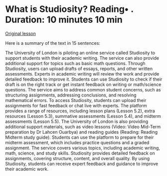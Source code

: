 # What is Studiosity? Reading• . Duration: 10 minutes 10 min

[Original lesson](https://www.coursera.org/learn/uol-discrete-mathematics/supplement/3OwNX/what-is-studiosity)

Here is a summary of the text in 15 sentences:

The University of London is piloting an online service called Studiosity to support students with their academic writing. The service can also provide additional support for topics such as basic math questions. Through Studiosity, users can upload drafts of essays, reports, and other written assessments. Experts in academic writing will review the work and provide detailed feedback to improve it. Students can use Studiosity to check if their draft is on the right track or get instant feedback on writing or math/science questions. The service aims to address common student concerns, such as structuring assignments, addressing conclusions, and resolving mathematical errors. To access Studiosity, students can upload their assignments for fast feedback or chat live with experts. The platform provides a range of resources, including lesson plans (Lesson 5.2), extra resources (Lesson 5.3), summative assessments (Lesson 5.4), and midterm assessments (Lesson 5.5). The University of London is also providing additional support materials, such as video lessons (Video: Video Mid-Term preparation by Dr Lahcen Ouarbya) and reading guides (Reading: Reading Midterm study guide). Students can use the platform to prepare for their midterm assessment, which includes practice questions and a graded assignment. The service covers various topics, including academic writing, math, science, and study skills. Studiosity provides detailed feedback on assignments, covering structure, content, and overall quality. By using Studiosity, students can receive expert feedback and guidance to improve their academic work.

